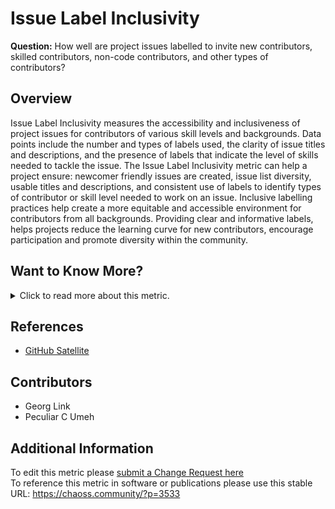 # Issue Label Inclusivity

**Question:** How well are project issues labelled to invite new contributors, skilled contributors, non-code contributors, and other types of contributors?

## Overview

Issue Label Inclusivity measures the accessibility and inclusiveness of project issues for contributors of various skill levels and backgrounds. Data points include the number and types of labels used, the clarity of issue titles and descriptions, and the presence of labels that indicate the level of skills needed to tackle the issue. The Issue Label Inclusivity metric can help a project ensure: newcomer friendly issues are created, issue list diversity, usable titles and descriptions, and consistent use of labels to identify types of contributor or skill level needed to work on an issue. Inclusive labelling practices help create a more equitable and accessible environment for contributors from all backgrounds. Providing clear and informative labels, helps  projects reduce the learning curve for new contributors, encourage participation and promote diversity within the community.

## Want to Know More?

<span markdown="1"><details>

<summary>Click to read more about this metric.</summary>

### Data Collection Strategies

*   Identify the published list of issue labels used for each project
    *   *General labels identify general needs of the project (e.g.Feature, Bug, and Documentation)*
    *   *Newcomer friendly labels identify issues that are appropriate for first-time contributors (e.g., newcomer, good first issue)*
    *   *Skill labels identify skills needed (e.g, Java, Python, HTML, machine learning)*

*   Observe the frequency of each label used across issues in a project

### Filters

None Identified

*   Type of repository
*   Age of open issue
*   Number of open issues
*   Date an issue was opened
*   Code-related issues vs. documentation-related issues

</details></span>

## References

*   [GitHub Satellite](https://githubsatellite.com/)

## Contributors

*   Georg Link
*   Peculiar C Umeh

## Additional Information

To edit this metric please [submit a Change Request here](https://github.com/chaoss/wg-diversity-inclusion/blob/master/focus-areas/project-and-community/issue-label-inclusivity.md)<br>
To reference this metric in software or publications please use this stable URL: <https://chaoss.community/?p=3533>

<!-- # For groupings in the knowledge base
Context tags: Platform
Keyword tags: label, inclusivity, first contribution, task assignment
-->
